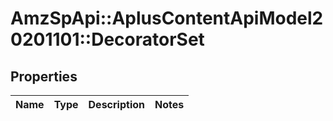 # AmzSpApi::AplusContentApiModel20201101::DecoratorSet

## Properties
Name | Type | Description | Notes
------------ | ------------- | ------------- | -------------

